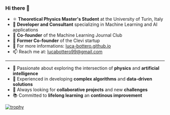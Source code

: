 ### Hi there 👋

- ⚛️ **Theoretical Physics Master's Student** at the University of Turin, Italy
- 🌱 **Developer and Consultant** specializing in Machine Learning and AI applications
- 🔬 **Co-founder** of the Machine Learning Journal Club
- 🛒 **Former Co-founder** of the Clevi startup
- 🔎 For more informations: [luca-bottero.github.io](https://luca-bottero.github.io/)
- 📫 Reach me at: [lucabottero99@gmail.com](mailto:lucabottero99@gmail.com)

---

- 🔭 Passionate about exploring the intersection of **physics** and **artificial intelligence**
- 🧩 Experienced in developing **complex algorithms** and **data-driven solutions**
- 🚀 Always looking for **collaborative projects** and new **challenges**
- 📚 Committed to **lifelong learning** an **continous improvement**

[![trophy](https://github-profile-trophy.vercel.app/?username=luca-bottero)](https://github.com/ryo-ma/github-profile-trophy)

